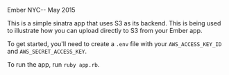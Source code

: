 Ember NYC-- May 2015

This is a simple sinatra app that uses S3 as its backend. This is being used to illustrate how you can upload directly to S3 from your Ember app.

To get started, you'll need to create a `.env` file with your `AWS_ACCESS_KEY_ID` and `AWS_SECRET_ACCESS_KEY`.

To run the app, run `ruby app.rb`.